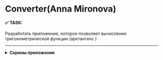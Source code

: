 # Converter(Anna Mironova)

#### :white_check_mark: TASK: 
Разработать приложение, которое позволяет вычисление тригонометрической функции (арктангенс )
____


<details>
  <summary><b>Скрины приложения</b></summary>

![Image alt](https://github.com/mirai8re/BSU/blob/main/AndroidApp/i1.png)

![Image alt](https://github.com/mirai8re/BSU/blob/main/AndroidApp/i2.png)
 </details>







